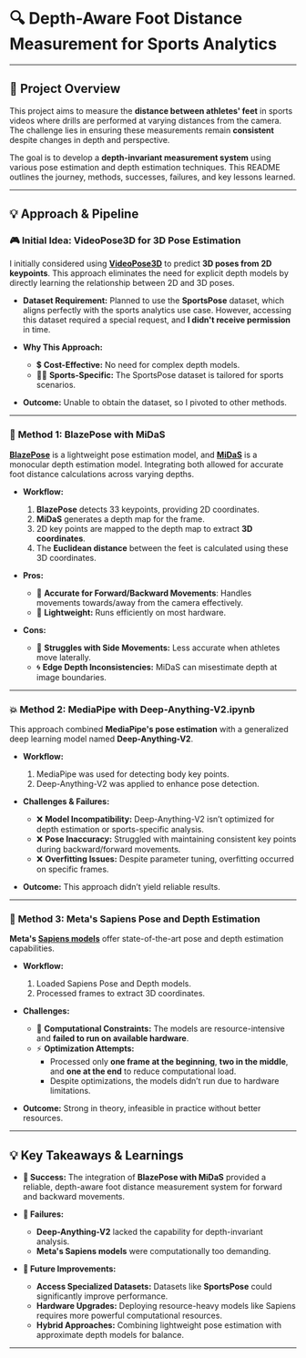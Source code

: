 # 🔍 **Depth-Aware Foot Distance Measurement for Sports Analytics**

---

## 📅 **Project Overview**

This project aims to measure the **distance between athletes' feet** in sports videos where drills are performed at varying distances from the camera. The challenge lies in ensuring these measurements remain **consistent** despite changes in depth and perspective.

The goal is to develop a **depth-invariant measurement system** using various pose estimation and depth estimation techniques. This README outlines the journey, methods, successes, failures, and key lessons learned.

---

## 💡 **Approach & Pipeline**

### 🎮 **Initial Idea: VideoPose3D for 3D Pose Estimation**

I initially considered using **[VideoPose3D](https://github.com/facebookresearch/VideoPose3D)** to predict **3D poses from 2D keypoints**. This approach eliminates the need for explicit depth models by directly learning the relationship between 2D and 3D poses.

- **Dataset Requirement:** Planned to use the **SportsPose** dataset, which aligns perfectly with the sports analytics use case. However, accessing this dataset required a special request, and **I didn't receive permission** in time.

- **Why This Approach:**
  - 💲 **Cost-Effective:** No need for complex depth models.
  - 🏋️‍♂️ **Sports-Specific:** The SportsPose dataset is tailored for sports scenarios.

- **Outcome:** Unable to obtain the dataset, so I pivoted to other methods.

---

### 🔢 **Method 1: BlazePose with MiDaS**

**[BlazePose](https://github.com/geaxgx/depthai_blazepose)** is a lightweight pose estimation model, and **[MiDaS](https://github.com/isl-org/MiDaS)** is a monocular depth estimation model. Integrating both allowed for accurate foot distance calculations across varying depths.

- **Workflow:**
  1. **BlazePose** detects 33 keypoints, providing 2D coordinates.
  2. **MiDaS** generates a depth map for the frame.
  3. 2D key points are mapped to the depth map to extract **3D coordinates**.
  4. The **Euclidean distance** between the feet is calculated using these 3D coordinates.

- **Pros:**
  - 🔄 **Accurate for Forward/Backward Movements**: Handles movements towards/away from the camera effectively.
  - 🚀 **Lightweight:** Runs efficiently on most hardware.

- **Cons:**
  - 🚨 **Struggles with Side Movements:** Less accurate when athletes move laterally.
  - 🌀 **Edge Depth Inconsistencies:** MiDaS can misestimate depth at image boundaries.

---

### 💥 **Method 2: MediaPipe with Deep-Anything-V2.ipynb**

This approach combined **MediaPipe's pose estimation** with a generalized deep learning model named **Deep-Anything-V2**.

- **Workflow:**
  1. MediaPipe was used for detecting body key points.
  2. Deep-Anything-V2 was applied to enhance pose detection.

- **Challenges & Failures:**
  - ❌ **Model Incompatibility:** Deep-Anything-V2 isn’t optimized for depth estimation or sports-specific analysis.
  - ❌ **Pose Inaccuracy:** Struggled with maintaining consistent key points during backward/forward movements.
  - ❌ **Overfitting Issues:** Despite parameter tuning, overfitting occurred on specific frames.

- **Outcome:** This approach didn’t yield reliable results.

---

### 🤖 **Method 3: Meta's Sapiens Pose and Depth Estimation**

**Meta's [Sapiens models](https://huggingface.co/facebook/sapiens-depth-1b-torchscript)** offer state-of-the-art pose and depth estimation capabilities.

- **Workflow:**
  1. Loaded Sapiens Pose and Depth models.
  2. Processed frames to extract 3D coordinates.

- **Challenges:**
  - 🚧 **Computational Constraints:** The models are resource-intensive and **failed to run on available hardware**.
  - ⚡ **Optimization Attempts:**
    - Processed only **one frame at the beginning**, **two in the middle**, and **one at the end** to reduce computational load.
    - Despite optimizations, the models didn’t run due to hardware limitations.

- **Outcome:** Strong in theory, infeasible in practice without better resources.

---

## 💡 **Key Takeaways & Learnings**

- **🌟 Success:** The integration of **BlazePose with MiDaS** provided a reliable, depth-aware foot distance measurement system for forward and backward movements.

- **🚫 Failures:**
  - **Deep-Anything-V2** lacked the capability for depth-invariant analysis.
  - **Meta's Sapiens models** were computationally too demanding.

- **📆 Future Improvements:**
  - **Access Specialized Datasets:** Datasets like **SportsPose** could significantly improve performance.
  - **Hardware Upgrades:** Deploying resource-heavy models like Sapiens requires more powerful computational resources.
  - **Hybrid Approaches:** Combining lightweight pose estimation with approximate depth models for balance.

---
